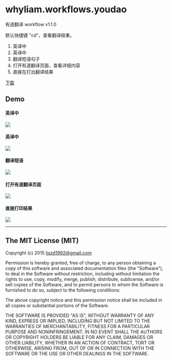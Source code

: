 # whyliam.workflows.youdao

有道翻译 workflow v1.1.0

默认快捷键 "cd"，查看翻译结果。

1. 英译中
2. 英译中
3. 翻译短语句子
4. 打开有道翻译页面，查看详细内容
5. 直接在打出翻译结果

[下载](https://github.com/liszd/whyliam.workflows.youdao/blob/master/whyliam.workflows.youdao.alfredworkflow?raw=true)

## Demo

#### 英译中

![](http://ww2.sinaimg.cn/large/48910e01gw1erucr05z85g213p0kbqhn.gif)

#### 英译中

![](http://ww2.sinaimg.cn/large/48910e01gw1erucrd5tnmg213p0kbk6q.gif)

#### 翻译短语

![](http://ww2.sinaimg.cn/large/48910e01gw1erucrvb9a8g213p0kbqhn.gif)

#### 打开有道翻译页面

![](http://ww4.sinaimg.cn/large/48910e01gw1erucsmvtkgg213l0kaqq2.gif)

#### 直接打印结果

![](http://ww3.sinaimg.cn/large/48910e01gw1eructbvt9rg213p0jh0wi.gif)

---

## The MIT License (MIT)

Copyright (c) 2015 liszd1992@gmail.com

Permission is hereby granted, free of charge, to any person obtaining a copy
of this software and associated documentation files (the "Software"), to deal
in the Software without restriction, including without limitation the rights
to use, copy, modify, merge, publish, distribute, sublicense, and/or sell
copies of the Software, and to permit persons to whom the Software is
furnished to do so, subject to the following conditions:

The above copyright notice and this permission notice shall be included in
all copies or substantial portions of the Software.

THE SOFTWARE IS PROVIDED "AS IS", WITHOUT WARRANTY OF ANY KIND, EXPRESS OR
IMPLIED, INCLUDING BUT NOT LIMITED TO THE WARRANTIES OF MERCHANTABILITY,
FITNESS FOR A PARTICULAR PURPOSE AND NONINFRINGEMENT. IN NO EVENT SHALL THE
AUTHORS OR COPYRIGHT HOLDERS BE LIABLE FOR ANY CLAIM, DAMAGES OR OTHER
LIABILITY, WHETHER IN AN ACTION OF CONTRACT, TORT OR OTHERWISE, ARISING FROM,
OUT OF OR IN CONNECTION WITH THE SOFTWARE OR THE USE OR OTHER DEALINGS IN
THE SOFTWARE.